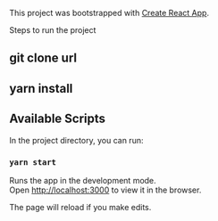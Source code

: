 This project was bootstrapped with [Create React App](https://github.com/facebook/create-react-app).

Steps to run the project

## git clone url

## yarn install


## Available Scripts

In the project directory, you can run:

### `yarn start`

Runs the app in the development mode.<br />
Open [http://localhost:3000](http://localhost:3000) to view it in the browser.

The page will reload if you make edits.<br />


